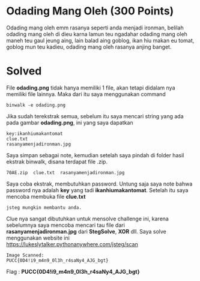 # Odading Mang Oleh (300 Points)
Odading mang oleh emm rasanya seperti anda menjadi ironman, belilah odading mang oleh di dieu karna lamun teu ngadahar odading mang oleh maneh teu gaul jeung aing, lain balad aing goblog, ikan hiu makan eu tomat, goblog mun teu kadieu, odading mang oleh rasanya anjing banget.
# Solved
File <b>odading.png</b> tidak hanya memiliki 1 file, akan tetapi didalam nya memiliki file lainnya. Maka dari itu saya menggunakan command
```
binwalk -e odading.png
```
Jika sudah terekstrak semua, sebelum itu saya mencari string yang ada pada gambar <b>odading.png</b>, ini yang saya dapatkan
```
key:ikanhiumakantomat
clue.txt
rasanyamenjadironman.jpg
```
Saya simpan sebagai note, kemudian setelah saya pindah di folder hasil ekstrak binwalk, disana terdapat file .zip.
```
70AE.zip  clue.txt  rasanyamenjadironman.jpg
```
Saya coba ekstrak, membutuhkan password. Untung saja saya note bahwa password nya adalah <b>key</b> yang tadi <b>ikanhiumakantomat</b>. Setelah itu saya mencoba membuka file <b>clue.txt</b>
```
jsteg mungkin membantu anda.
```
Clue nya sangat dibutuhkan untuk mensolve challenge ini, karena sebelumnya saya mencoba mencari tau file dari <b>rasanyamenjadironman.jpg</b> dari <b>StegSolve</b>, <b>XOR</b> dll. Saya solve menggunakan website ini https://lukeslytalker.pythonanywhere.com/jsteg/scan
```
Image Scanned:
PUCC{0D4!i9_m4n9_0l3h_r4saNy4_AJG_bgt}
```
Flag : <b>PUCC{0D4!i9_m4n9_0l3h_r4saNy4_AJG_bgt}</b>
